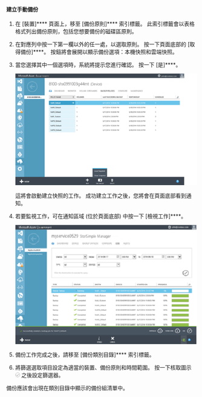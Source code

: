 
#### 建立手動備份

1. 在 [裝置]**** 頁面上，移至 [備份原則]**** 索引標籤。 此索引標籤會以表格格式列出備份原則，包括您想要備份的磁碟區原則。

2. 在對應列中按一下第一欄以外的任一處，以選取原則。 按一下頁面底部的 [取得備份]****。 按鈕將會展開以顯示備份選項：本機快照和雲端快照。

3. 當您選擇其中一個選項時，系統將提示您進行確認。 按一下 [是]****。

    ![建立手動備份 1](./media/storsimple-create-manual-backup-gov/HCS_CreateManualBackup1-gov-include.png)

    這將會啟動建立快照的工作。 成功建立工作之後，您將會在頁面底部看到通知。

4. 若要監視工作，可在通知區域 (位於頁面底部) 中按一下 [檢視工作]****。

    ![建立手動備份 2](./media/storsimple-create-manual-backup-gov/HCS_CreateManualBackup2-gov-include.png)

5. 備份工作完成之後，請移至 [備份類別目錄]**** 索引標籤。

6. 將篩選選取項目設定為適當的裝置、備份原則和時間範圍。 按一下核取圖示 ![核取圖示](./media/storsimple-create-manual-backup/HCS_CheckIcon-include.png) 之後設定篩選器。

  備份應該會出現在類別目錄中顯示的備份組清單中。





